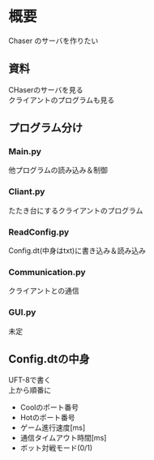 
# 概要

Chaser のサーバを作りたい

## 資料

CHaserのサーバを見る  
クライアントのプログラムも見る

## プログラム分け

### Main.py

他プログラムの読み込み＆制御

### Cliant.py

たたき台にするクライアントのプログラム

### ReadConfig.py

Config.dt(中身はtxt)に書き込み＆読み込み

### Communication.py

クライアントとの通信

### GUI.py

未定

## Config.dtの中身

UFT-8で書く  
上から順番に  

- Coolのポート番号
- Hotのポート番号
- ゲーム進行速度[ms]
- 通信タイムアウト時間[ms]
- ボット対戦モード(0/1)
